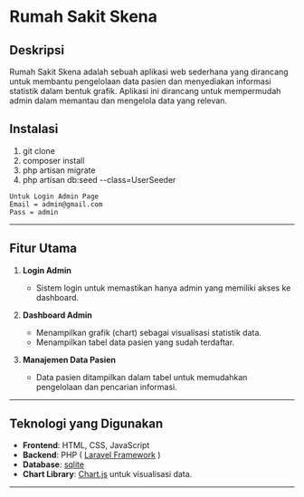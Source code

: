 # Rumah Sakit Skena

## Deskripsi
Rumah Sakit Skena adalah sebuah aplikasi web sederhana yang dirancang untuk membantu pengelolaan data pasien dan menyediakan informasi statistik dalam bentuk grafik. Aplikasi ini dirancang untuk mempermudah admin dalam memantau dan mengelola data yang relevan.


## Instalasi
1. git clone
2. composer install
3. php artisan migrate
4. php artisan db:seed --class=UserSeeder

```
Untuk Login Admin Page
Email = admin@gmail.com
Pass = admin
```

---

## Fitur Utama
1. **Login Admin**
   - Sistem login untuk memastikan hanya admin yang memiliki akses ke dashboard.
   
2. **Dashboard Admin**
   - Menampilkan grafik (chart) sebagai visualisasi statistik data.
   - Menampilkan tabel data pasien yang sudah terdaftar.
   
3. **Manajemen Data Pasien**
   - Data pasien ditampilkan dalam tabel untuk memudahkan pengelolaan dan pencarian informasi.

---

## Teknologi yang Digunakan
- **Frontend**: HTML, CSS, JavaScript
- **Backend**: PHP ( [Laravel Framework](https://laravel.com/) )
- **Database**: [sqlite](https://www.sqlite.org/)
- **Chart Library**: [Chart.js](https://www.chartjs.org/) untuk visualisasi data.

---
